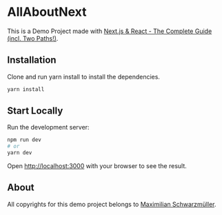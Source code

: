# AllAboutNext

This is a Demo Project made with [Next.js & React - The Complete Guide (incl. Two Paths!)](https://github.com/mschwarzmueller/nextjs-course-code).

## Installation

Clone and run yarn install to install the dependencies.

```bash
yarn install
```

## Start Locally

Run the development server:

```bash
npm run dev
# or
yarn dev
```

Open [http://localhost:3000](http://localhost:3000) with your browser to see the result.

## About

All copyrights for this demo project belongs to [Maximilian Schwarzmüller](https://github.com/mschwarzmueller).
